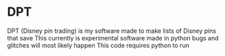 # DPT
DPT (Disney pin trading) is my software made to make lists of Disney pins that save 
This currently is experimental software made in python bugs and glitches will most likely happen
This code requires python to run
